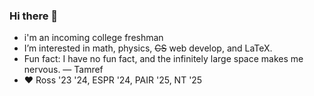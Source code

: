 ### Hi there 👋

- i'm an incoming college freshman
- I’m interested in math, physics, ~~CS~~ web develop, and LaTeX.
- Fun fact: I have no fun fact, and the infinitely large space makes me nervous. &mdash; Tamref
- :heart: Ross '23 '24, ESPR '24, PAIR '25, NT '25

